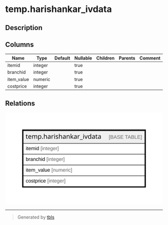 # temp.harishankar_ivdata

## Description

## Columns

| Name | Type | Default | Nullable | Children | Parents | Comment |
| ---- | ---- | ------- | -------- | -------- | ------- | ------- |
| itemid | integer |  | true |  |  |  |
| branchid | integer |  | true |  |  |  |
| item_value | numeric |  | true |  |  |  |
| costprice | integer |  | true |  |  |  |

## Relations

![er](temp.harishankar_ivdata.svg)

---

> Generated by [tbls](https://github.com/k1LoW/tbls)
